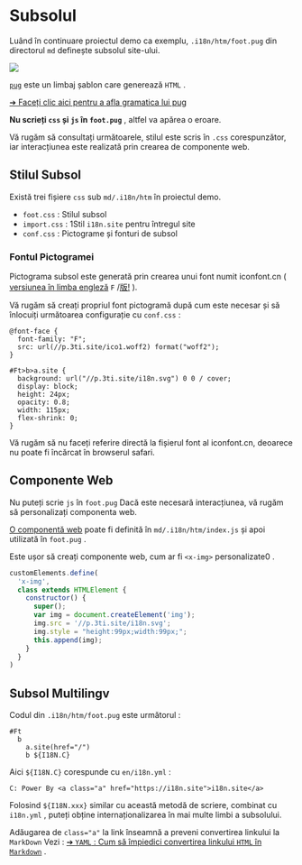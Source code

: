 # Subsolul

Luând în continuare proiectul demo ca exemplu, `.i18n/htm/foot.pug` din directorul `md` definește subsolul site-ului.

![](https://p.3ti.site/1721286077.avif)

[`pug`](https://pugjs.org) este un limbaj șablon care generează `HTML` .

[➔ Faceți clic aici pentru a afla gramatica lui pug](https://pugjs.org)

**Nu scrieți `css` și `js` în `foot.pug`** , altfel va apărea o eroare.

Vă rugăm să consultați următoarele, stilul este scris în `.css` corespunzător, iar interacțiunea este realizată prin crearea de componente web.

## Stilul Subsol

Există trei fișiere `css` sub `md/.i18n/htm` în proiectul demo.

* `foot.css` : Stilul subsol
* `import.css` : 1Stil `i18n.site` pentru întregul site
* `conf.css` : Pictograme și fonturi de subsol

### Fontul Pictogramei

Pictograma subsol este generată prin crearea unui font numit iconfont.cn ( [versiunea în limba engleză](https://www.iconfont.cn/?lang=en-us) `F` /[版!](https://www.iconfont.cn/?lang=zh) ).

Vă rugăm să creați propriul font pictogramă după cum este necesar și să înlocuiți următoarea configurație cu `conf.css` :

```
@font-face {
  font-family: "F";
  src: url(//p.3ti.site/ico1.woff2) format("woff2");
}

#Ft>b>a.site {
  background: url("//p.3ti.site/i18n.svg") 0 0 / cover;
  display: block;
  height: 24px;
  opacity: 0.8;
  width: 115px;
  flex-shrink: 0;
}
```

Vă rugăm să nu faceți referire directă la fișierul font al iconfont.cn, deoarece nu poate fi încărcat în browserul safari.

## Componente Web

Nu puteți scrie `js` în `foot.pug` Dacă este necesară interacțiunea, vă rugăm să personalizați componenta web.

[O componentă web](https://www.freecodecamp.org/news/build-your-first-web-component/) poate fi definită în `md/.i18n/htm/index.js` și apoi utilizată în `foot.pug` .

Este ușor să creați componente web, cum ar fi `<x-img>` personalizate0 .

```js
customElements.define(
  'x-img',
  class extends HTMLElement {
    constructor() {
      super();
      var img = document.createElement('img');
      img.src = '//p.3ti.site/i18n.svg';
      img.style = "height:99px;width:99px;";
      this.append(img);
    }
  }
)
```

## Subsol Multilingv

Codul din `.i18n/htm/foot.pug` este următorul :

```
#Ft
  b
    a.site(href="/")
    b ${I18N.C}
```

Aici `${I18N.C}` corespunde cu `en/i18n.yml` :

```
C: Power By <a class="a" href="https://i18n.site">i18n.site</a>
```

Folosind `${I18N.xxx}` similar cu această metodă de scriere, combinat cu `i18n.yml` , puteți obține internaționalizarea în mai multe limbi a subsolului.

Adăugarea de `class="a"` la link înseamnă a preveni convertirea linkului la `MarkDown` Vezi :
 [➔ `YAML` : Cum să împiedici convertirea linkului `HTML` în `Markdown`](/i18/qa#H2) .